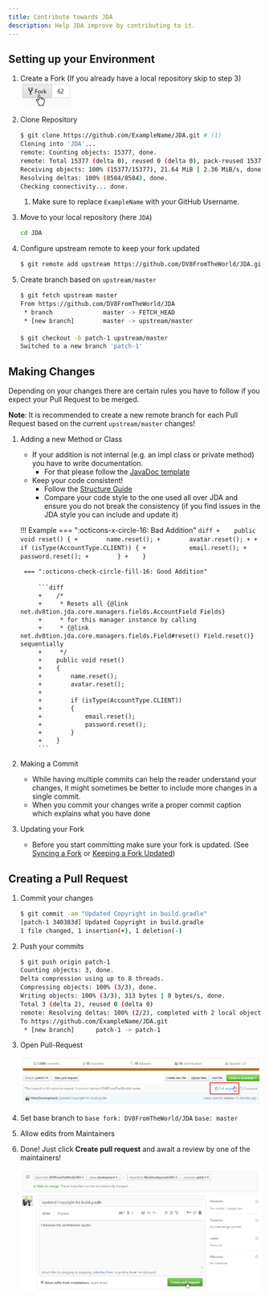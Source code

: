 ```yaml
---
title: Contribute towards JDA
description: Help JDA improve by contributing to it.
---
```


## Setting up your Environment


1. Create a Fork (If you already have a local repository skip to step 3)
    <br>![Create Fork](../assets/images/create_fork.png)

2. Clone Repository
   
    ```sh
    $ git clone https://github.com/ExampleName/JDA.git # (1)
    Cloning into 'JDA'...
    remote: Counting objects: 15377, done.
    remote: Total 15377 (delta 0), reused 0 (delta 0), pack-reused 15377
    Receiving objects: 100% (15377/15377), 21.64 MiB | 2.36 MiB/s, done.
    Resolving deltas: 100% (8584/8584), done.
    Checking connectivity... done.
    ```
   
    1.  Make sure to replace `ExampleName` with your GitHub Username.

3. Move to your local repository (here `JDA`)
    
    ```sh
    cd JDA
    ```

4. Configure upstream remote to keep your fork updated
    
    ```sh
    $ git remote add upstream https://github.com/DV8FromTheWorld/JDA.git
    ```

5. Create branch based on `upstream/master`
    
    ```sh
    $ git fetch upstream master
    From https://github.com/DV8FromTheWorld/JDA
     * branch              master -> FETCH_HEAD
     * [new branch]        master -> upstream/master

    $ git checkout -b patch-1 upstream/master
    Switched to a new branch 'patch-1'
    ```

## Making Changes

Depending on your changes there are certain rules you have to follow if you expect
your Pull Request to be merged.

**Note**: It is recommended to create a new remote branch for each Pull Request
based on the current `upstream/master` changes!

1. Adding a new Method or Class
    - If your addition is not internal (e.g. an impl class or private method) you have to write documentation.
        - For that please follow the [JavaDoc template](structure-guide.md#javadoc)
    - Keep your code consistent!
        - Follow the [Structure Guide](structure-guide.md)
        - Compare your code style to the one used all over JDA and ensure you
          do not break the consistency (if you find issues in the JDA style you can include and update it)

    !!! Example
        === ":octicons-x-circle-16: Bad Addition"
            ```diff
            +    public void reset() {
            +        name.reset();
            +        avatar.reset();
            +
            +        if (isType(AccountType.CLIENT)) {
            +            email.reset();
            +            password.reset();
            +        }
            +    }
            ```

        === ":octicons-check-circle-fill-16: Good Addition"

            ```diff
            +    /*
            +     * Resets all {@link net.dv8tion.jda.core.managers.fields.AccountField Fields}
            +     * for this manager instance by calling
            +     * {@link net.dv8tion.jda.core.managers.fields.Field#reset() Field.reset()} sequentially
            +     */
            +    public void reset() 
            +    {
            +        name.reset();
            +        avatar.reset();
            +
            +        if (isType(AccountType.CLIENT)) 
            +        {
            +            email.reset();
            +            password.reset();
            +        }
            +    }
            ```

2. Making a Commit
    - While having multiple commits can help the reader understand your changes, it might sometimes be
      better to include more changes in a single commit.
    - When you commit your changes write a proper commit caption which explains what you have done

3. Updating your Fork
    - Before you start committing make sure your fork is updated.
      (See [Syncing a Fork](https://help.github.com/articles/syncing-a-fork/)
      or [Keeping a Fork Updated](https://robots.thoughtbot.com/keeping-a-github-fork-updated))

## Creating a Pull Request

1. Commit your changes
    
    ```sh
    $ git commit -am "Updated Copyright in build.gradle"
    [patch-1 340383d] Updated Copyright in build.gradle
    1 file changed, 1 insertion(+), 1 deletion(-)
    ```

2. Push your commits

    ```sh
    $ git push origin patch-1
    Counting objects: 3, done.
    Delta compression using up to 8 threads.
    Compressing objects: 100% (3/3), done.
    Writing objects: 100% (3/3), 313 bytes | 0 bytes/s, done.
    Total 3 (delta 2), reused 0 (delta 0)
    remote: Resolving deltas: 100% (2/2), completed with 2 local objects.
    To https://github.com/ExampleName/JDA.git
     * [new branch]      patch-1 -> patch-1
    ```

3. Open Pull-Request

    ![open pull request](../assets/images/open_pull_request.png)

4. Set base branch to 
    `base fork: DV8FromTheWorld/JDA` `base: master`

5. Allow edits from Maintainers

6. Done! Just click **Create pull request** and await a review by one of the maintainers!

    ![Example Pull-Request](../assets/images/example_pull_request.png)
